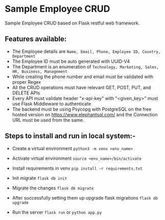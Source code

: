 # Sample Employee CRUD

Sample Employee CRUD based on Flask restful web framework.

## Features available:
- The Employee details are ```Name, Email, Phone, Employee ID, Country, Department```
- The Employee ID must be auto generated with UUID-V4
- The Department is an enumeration of ```Technology, Marketing, Sales, HR, Business, Management```
- While creating the phone number and email must be validated with proper Regex
- All the CRUD operations must have relevant GET, POST, PUT, and DELETE APIs
- Every API must validate header "x-api-key" with "<given_key>" must use Flask Middleware to authenticate
- The backend must be using Psycopg with PostgreSQL on the free hosted version on https://www.elephantsql.com/ and the Connection URL must be used from the same.

## Steps to install and run in local system:-

- Create a virtual environment
    ```python3 -m venv <env_name>```
    
- Activate virtual environment
    ```source <env_name>/bin/activate```
    
- Install requirements in venv
    ```pip install -r requirements.txt```
    
- Init migrate
    ```flask db init```

- Migrate the changes
    ```flask db migrate```

- After successfully setting them up upgrade flask migrations
    ```flask db upgrade``` 

- Run the server
    ```flask run``` or ```python app.py``` 


